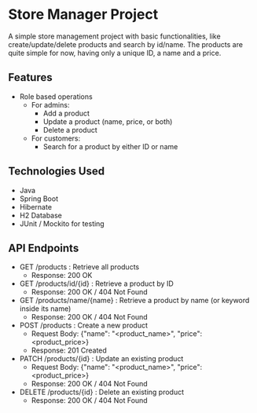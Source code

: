 # Store Manager Project

A simple store management project with basic functionalities, like create/update/delete products and search by id/name. The products are quite simple for now, having only a unique ID, a name and a price.

## Features

- Role based operations
  - For admins:
    - Add a product
    - Update a product (name, price, or both)
    - Delete a product
  - For customers:
    - Search for a product by either ID or name

## Technologies Used

- Java
- Spring Boot
- Hibernate
- H2 Database
- JUnit / Mockito for testing

## API Endpoints

- GET /products : Retrieve all products
  - Response: 200 OK
- GET /products/id/{id} : Retrieve a product by ID
  - Response: 200 OK / 404 Not Found
- GET /products/name/{name} : Retrieve a product by name (or keyword inside its name)
  - Response: 200 OK / 404 Not Found
- POST /products : Create a new product
  - Request Body: {"name": "<product_name>", "price": <product_price>}
  - Response: 201 Created
- PATCH /products/{id} : Update an existing product
  - Request Body: {"name": "<product_name>", "price": <product_price>}
  - Response: 200 OK / 404 Not Found
- DELETE /products/{id} : Delete an existing product
  - Response: 200 OK / 404 Not Found
